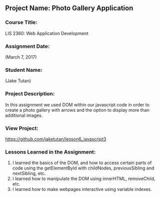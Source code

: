 ## Project Name:  Photo Gallery Application

### Course Title:
LIS 2360:  Web Application Development

### Assignment Date:  
(March 7, 2017)

### Student Name:  
(Jake Tutan)

### Project Description:
In this assignment we used DOM within our javascript code in order to create a photo gallery with arrows and the option to display more than additional images.

### View Project:
https://github.com/jaketutan/lesson6_javascript3

### Lessons Learned in the Assignment:
1. I learned the basics of the DOM, and how to access certain parts of code using the getElementById with childNodes, previousSibling and nextSibling, etc. 
2. I learned how to manipulate the DOM using innerHTML, removeChild, etc.
3. I learned how to make webpages interactive using variable indexes.

